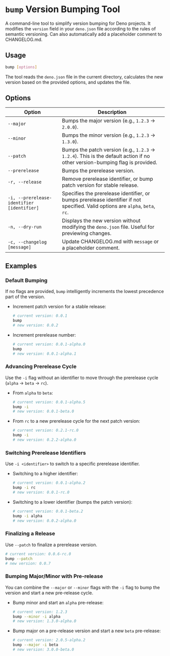 # `bump` Version Bumping Tool

A command-line tool to simplify version bumping for Deno projects. It modifies the `version` field in your `deno.json`
file according to the rules of semantic versioning. Can also automatically add a placeholder comment to CHANGELOG.md.

## Usage

```sh
bump [options]
```

The tool reads the `deno.json` file in the current directory, calculates the new version based on the provided options,
and updates the file.

## Options

| Option                                     | Description                                                                                                                    |
| ------------------------------------------ | ------------------------------------------------------------------------------------------------------------------------------ |
| `--major`                                  | Bumps the major version (e.g., `1.2.3` -> `2.0.0`).                                                                            |
| `--minor`                                  | Bumps the minor version (e.g., `1.2.3` -> `1.3.0`).                                                                            |
| `--patch`                                  | Bumps the patch version (e.g., `1.2.3` -> `1.2.4`). This is the default action if no other version-bumping flag is provided.   |
| `--prerelease`                             | Bumps the prerelease version.                                                                                                  |
| `-r, --release`                            | Remove prerelease identifier, or bump patch version for stable release.                                                        |
| `-i, --prerelease-identifier [identifier]` | Specifies the prerelease identifier, or bumps prerelease identifier if not specified. Valid options are `alpha`, `beta`, `rc`. |
| `-n, --dry-run`                            | Displays the new version without modifying the `deno.json` file. Useful for previewing changes.                                |
| `-c, --changelog [message]`                | Update CHANGELOG.md with `message` or a placeholder comment.                                                                   |

## Examples

### Default Bumping

If no flags are provided, `bump` intelligently increments the lowest precedence part of the version.

- Increment patch version for a stable release:
  ```sh
  # current version: 0.0.1
  bump
  # new version: 0.0.2
  ```
- Increment prerelease number:
  ```sh
  # current version: 0.0.1-alpha.0
  bump
  # new version: 0.0.1-alpha.1
  ```

### Advancing Prerelease Cycle

Use the `-i` flag without an identifier to move through the prerelease cycle (`alpha` -> `beta` -> `rc`).

- From `alpha` to `beta`:
  ```sh
  # current version: 0.0.1-alpha.5
  bump -i
  # new version: 0.0.1-beta.0
  ```
- From `rc` to a new prerelease cycle for the next patch version:
  ```sh
  # current version: 0.2.1-rc.0
  bump -i
  # new version: 0.2.2-alpha.0
  ```

### Switching Prerelease Identifiers

Use `-i <identifier>` to switch to a specific prerelease identifier.

- Switching to a higher identifier:
  ```sh
  # current version: 0.0.1-alpha.2
  bump -i rc
  # new version: 0.0.1-rc.0
  ```
- Switching to a lower identifier (bumps the patch version):
  ```sh
  # current version: 0.0.1-beta.2
  bump -i alpha
  # new version: 0.0.2-alpha.0
  ```

### Finalizing a Release

Use `--patch` to finalize a prerelease version.

```sh
# current version: 0.0.6-rc.0
bump --patch
# new version: 0.0.7
```

### Bumping Major/Minor with Pre-release

You can combine the `--major` or `--minor` flags with the `-i` flag to bump the version and start a new pre-release
cycle.

- Bump minor and start an `alpha` pre-release:
  ```sh
  # current version: 1.2.3
  bump --minor -i alpha
  # new version: 1.3.0-alpha.0
  ```

- Bump major on a pre-release version and start a new `beta` pre-release:
  ```sh
  # current version: 2.0.5-alpha.2
  bump --major -i beta
  # new version: 3.0.0-beta.0
  ```
